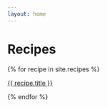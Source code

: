 ```yaml
---
layout: home
---
```

<h1>Recipes</h1>

<div class="recipe-list">
  {% for recipe in site.recipes %}
    <p class="recipe-preview">
      <a href="{{ recipe.url }}">{{ recipe.title }}</a>
      <!-- {{ recipe.excerpt }} -->
    </p>
  {% endfor %}
</div>